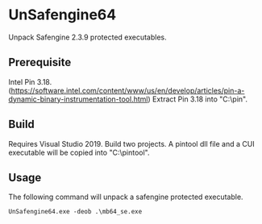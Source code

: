 # UnSafengine64
Unpack Safengine 2.3.9 protected executables. 

## Prerequisite
Intel Pin 3.18.(https://software.intel.com/content/www/us/en/develop/articles/pin-a-dynamic-binary-instrumentation-tool.html)
Extract Pin 3.18 into "C:\pin". 

## Build
Requires Visual Studio 2019. 
Build two projects. 
A pintool dll file and a CUI executable will be copied into "C:\pintool". 

## Usage 
The following command will unpack a safengine protected executable. 
```
UnSafengine64.exe -deob .\mb64_se.exe
```
